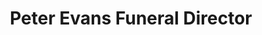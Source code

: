 ---
title: "Peter Evans Funeral Director"
url: /cardigan-aberteifi/peter-evans-funeral-director/
shop: funeral directors
---